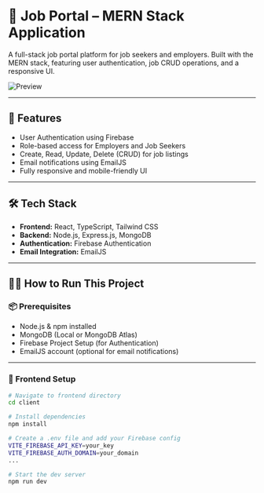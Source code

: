 # 💼 Job Portal – MERN Stack Application

A full-stack job portal platform for job seekers and employers. Built with the MERN stack, featuring user authentication, job CRUD operations, and a responsive UI.

![Preview](https://github.com/user-attachments/assets/b987915e-30c7-4efd-92a7-351cd91eff53)

---

## 🚀 Features

- User Authentication using Firebase
- Role-based access for Employers and Job Seekers
- Create, Read, Update, Delete (CRUD) for job listings
- Email notifications using EmailJS
- Fully responsive and mobile-friendly UI

---

## 🛠️ Tech Stack

- **Frontend:** React, TypeScript, Tailwind CSS
- **Backend:** Node.js, Express.js, MongoDB
- **Authentication:** Firebase Authentication
- **Email Integration:** EmailJS

---

## 🧑‍💻 How to Run This Project

### 📦 Prerequisites

- Node.js & npm installed
- MongoDB (Local or MongoDB Atlas)
- Firebase Project Setup (for Authentication)
- EmailJS account (optional for email notifications)

---

### 🔹 Frontend Setup

```bash
# Navigate to frontend directory
cd client

# Install dependencies
npm install

# Create a .env file and add your Firebase config
VITE_FIREBASE_API_KEY=your_key
VITE_FIREBASE_AUTH_DOMAIN=your_domain
...

# Start the dev server
npm run dev
